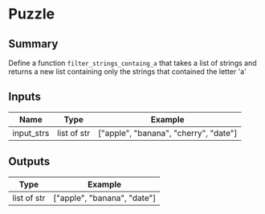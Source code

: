 # Puzzle

## Summary

Define a function `filter_strings_containg_a` that takes a list of strings and returns a new list containing only the strings that contained the letter 'a'

## Inputs

| Name | Type | Example |
| ---- | ---- | ------- |
| input_strs | list of str | ["apple", "banana", "cherry", "date"] |

## Outputs

| Type | Example |
| ---- | ------- |
| list of str | ["apple", "banana", "date"] |
